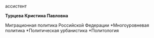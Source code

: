 ассистент



**Турцева Кристина Павловна**

Миграционная политика Российской Федерации
	*Многоуровневая политика
	*Политическая урбанистика
	*Политология